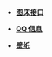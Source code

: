 <!-- docs/_sidebar.md -->

- [**图床接口**](/img/index.md)

- [**QQ 信息**](/qq/index.md)

- [**壁纸**](/wall/index.md)
